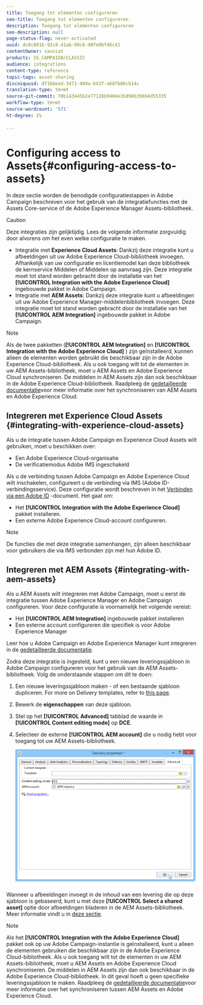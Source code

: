 ```yaml
---
title: Toegang tot elementen configureren
seo-title: Toegang tot elementen configureren
description: Toegang tot elementen configureren
seo-description: null
page-status-flag: never-activated
uuid: dc8c0016-92c8-41ab-98c6-d0fe0bfd6c41
contentOwner: sauviat
products: SG_CAMPAIGN/CLASSIC
audience: integrations
content-type: reference
topic-tags: asset-sharing
discoiquuid: df1b6ead-3471-404a-b43f-a68fb86cb14c
translation-type: tm+mt
source-git-commit: 70b143445b2e77128b9404e35d96b39694d55335
workflow-type: tm+mt
source-wordcount: '571'
ht-degree: 1%

---
```



# Configuring access to Assets{#configuring-access-to-assets}

In deze sectie worden de benodigde configuratiestappen in Adobe Campaign beschreven voor het gebruik van de integratiefuncties met de Assets Core-service of de Adobe Experience Manager Assets-bibliotheek.

>[!CAUTION]
>
>Deze integraties zijn gelijktijdig. Lees de volgende informatie zorgvuldig door alvorens om het even welke configuratie te maken.

* Integratie met **Experience Cloud Assets**: Dankzij deze integratie kunt u afbeeldingen uit uw Adobe Experience Cloud-bibliotheek invoegen. Afhankelijk van uw configuratie en licentiemodel kan deze bibliotheek de kernservice Middelen of Middelen op aanvraag zijn. Deze integratie moet tot stand worden gebracht door de installatie van het **[!UICONTROL Integration with the Adobe Experience Cloud]** ingebouwde pakket in Adobe Campaign.
* Integratie met **AEM Assets**: Dankzij deze integratie kunt u afbeeldingen uit uw Adobe Experience Manager-middelenbibliotheek invoegen. Deze integratie moet tot stand worden gebracht door de installatie van het **[!UICONTROL AEM Integration]** ingebouwde pakket in Adobe Campaign.

>[!NOTE]
>
>Als de twee pakketten (**[!UICONTROL AEM Integration]** en **[!UICONTROL Integration with the Adobe Experience Cloud]** ) zijn geïnstalleerd, kunnen alleen de elementen worden gebruikt die beschikbaar zijn in de Adobe Experience Cloud-bibliotheek. Als u ook toegang wilt tot de elementen in uw AEM Assets-bibliotheek, moet u AEM Assets en Adobe Experience Cloud synchroniseren. De middelen in AEM Assets zijn dan ook beschikbaar in de Adobe Experience Cloud-bibliotheek. Raadpleeg de [gedetailleerde documentatie](https://docs.adobe.com/docs/en/aod/overview/collaborating/aem-assets-aod-sync.html)voor meer informatie over het synchroniseren van AEM Assets en Adobe Experience Cloud.

## Integreren met Experience Cloud Assets {#integrating-with-experience-cloud-assets}

Als u de integratie tussen Adobe Campaign en Experience Cloud Assets wilt gebruiken, moet u beschikken over:

* Een Adobe Experience Cloud-organisatie
* De verificatiemodus Adobe IMS ingeschakeld

Als u de verbinding tussen Adobe Campaign en Adobe Experience Cloud wilt inschakelen, configureert u de verbinding via IMS (Adobe ID-verbindingsservice). Deze configuratie wordt beschreven in het [Verbinden via een Adobe ID](../../integrations/using/about-adobe-id.md) -document. Het gaat om:

* Het **[!UICONTROL Integration with the Adobe Experience Cloud]** pakket installeren.
* Een externe Adobe Experience Cloud-account configureren.

>[!NOTE]
>
>De functies die met deze integratie samenhangen, zijn alleen beschikbaar voor gebruikers die via IMS verbonden zijn met hun Adobe ID.

## Integreren met AEM Assets {#integrating-with-aem-assets}

Als u AEM Assets wilt integreren met Adobe Campaign, moet u eerst de integratie tussen Adobe Experience Manager en Adobe Campaign configureren. Voor deze configuratie is voornamelijk het volgende vereist:

* Het **[!UICONTROL AEM Integration]** ingebouwde pakket installeren
* Een externe account configureren die specifiek is voor Adobe Experience Manager

Leer hoe u Adobe Campaign en Adobe Experience Manager kunt integreren in de [gedetailleerde documentatie](../../integrations/using/about-adobe-experience-manager.md).

Zodra deze integratie is ingesteld, kunt u een nieuwe leveringssjabloon in Adobe Campaign configureren voor het gebruik van de AEM Assets-bibliotheek. Volg de onderstaande stappen om dit te doen:

1. Een nieuwe leveringssjabloon maken - of een bestaande sjabloon dupliceren. For more on Delivery templates, refer to [this page](../../delivery/using/about-templates.md).
1. Bewerk de **eigenschappen** van deze sjabloon.
1. Stel op het **[!UICONTROL Advanced]** tabblad de waarde in **[!UICONTROL Content editing mode]** op **DCE**.
1. Selecteer de externe **[!UICONTROL AEM account]** die u nodig hebt voor toegang tot uw AEM Assets-bibliotheek.

   ![](assets/dam_aem_assets1.png)

Wanneer u afbeeldingen invoegt in de inhoud van een levering die op deze sjabloon is gebaseerd, kunt u met deze **[!UICONTROL Select a shared asset]** optie door afbeeldingen bladeren in de AEM Assets-bibliotheek. Meer informatie vindt u in [deze sectie](../../integrations/using/inserting-a-shared-asset.md).

>[!NOTE]
>
>Als het **[!UICONTROL Integration with the Adobe Experience Cloud]** pakket ook op uw Adobe Campaign-instantie is geïnstalleerd, kunt u alleen de elementen gebruiken die beschikbaar zijn in de Adobe Experience Cloud-bibliotheek. Als u ook toegang wilt tot de elementen in uw AEM Assets-bibliotheek, moet u AEM Assets en Adobe Experience Cloud synchroniseren. De middelen in AEM Assets zijn dan ook beschikbaar in de Adobe Experience Cloud-bibliotheek. In dit geval hoeft u geen specifieke leveringssjabloon te maken. Raadpleeg de [gedetailleerde documentatie](https://docs.adobe.com/docs/en/aod/overview/collaborating/aem-assets-aod-sync.html)voor meer informatie over het synchroniseren tussen AEM Assets en Adobe Experience Cloud.

